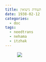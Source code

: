 ```yaml
---
title: תעודת נישואין
date: 1938-02-12
categories:
  - doc
tags:
  - needtrans
  - nehama
  - itzhak
---
```


<figure class="half">
    <a  href="/haskindocs/assets/images/1938-02-12-marriage-certificate.jpg">
    <img src="/haskindocs/assets/images/1938-02-12-marriage-certificate.jpg"></a>
</figure>

